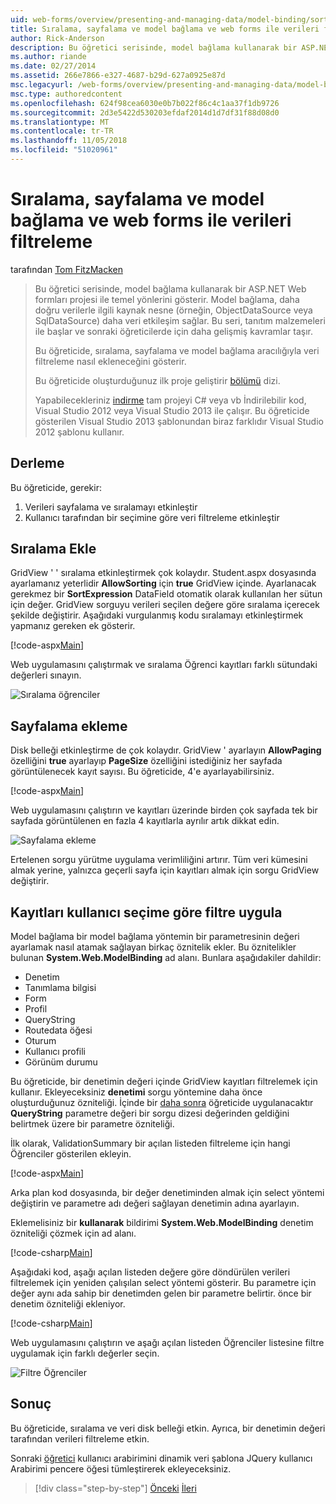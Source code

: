 ```yaml
---
uid: web-forms/overview/presenting-and-managing-data/model-binding/sorting-paging-and-filtering-data
title: Sıralama, sayfalama ve model bağlama ve web forms ile verileri filtreleme | Microsoft Docs
author: Rick-Anderson
description: Bu öğretici serisinde, model bağlama kullanarak bir ASP.NET Web formları projesi ile temel yönlerini gösterir. Model bağlama veri etkileşimi daha fazla düz - sağlar...
ms.author: riande
ms.date: 02/27/2014
ms.assetid: 266e7866-e327-4687-b29d-627a0925e87d
msc.legacyurl: /web-forms/overview/presenting-and-managing-data/model-binding/sorting-paging-and-filtering-data
msc.type: authoredcontent
ms.openlocfilehash: 624f98cea6030e0b7b022f86c4c1aa37f1db9726
ms.sourcegitcommit: 2d3e5422d530203efdaf2014d1d7df31f88d08d0
ms.translationtype: MT
ms.contentlocale: tr-TR
ms.lasthandoff: 11/05/2018
ms.locfileid: "51020961"
---
```

<a name="sorting-paging-and-filtering-data-with-model-binding-and-web-forms"></a>Sıralama, sayfalama ve model bağlama ve web forms ile verileri filtreleme
====================
tarafından [Tom FitzMacken](https://github.com/tfitzmac)

> Bu öğretici serisinde, model bağlama kullanarak bir ASP.NET Web formları projesi ile temel yönlerini gösterir. Model bağlama, daha doğru verilerle ilgili kaynak nesne (örneğin, ObjectDataSource veya SqlDataSource) daha veri etkileşim sağlar. Bu seri, tanıtım malzemeleri ile başlar ve sonraki öğreticilerde için daha gelişmiş kavramlar taşır.
> 
> Bu öğreticide, sıralama, sayfalama ve model bağlama aracılığıyla veri filtreleme nasıl ekleneceğini gösterir.
> 
> Bu öğreticide oluşturduğunuz ilk proje geliştirir [bölümü](retrieving-data.md) dizi.
> 
> Yapabilecekleriniz [indirme](https://go.microsoft.com/fwlink/?LinkId=286116) tam projeyi C# veya vb İndirilebilir kod, Visual Studio 2012 veya Visual Studio 2013 ile çalışır. Bu öğreticide gösterilen Visual Studio 2013 şablonundan biraz farklıdır Visual Studio 2012 şablonu kullanır.


## <a name="what-youll-build"></a>Derleme

Bu öğreticide, gerekir:

1. Verileri sayfalama ve sıralamayı etkinleştir
2. Kullanıcı tarafından bir seçimine göre veri filtreleme etkinleştir

## <a name="add-sorting"></a>Sıralama Ekle

GridView ' ' sıralama etkinleştirmek çok kolaydır. Student.aspx dosyasında ayarlamanız yeterlidir **AllowSorting** için **true** GridView içinde. Ayarlanacak gerekmez bir **SortExpression** DataField otomatik olarak kullanılan her sütun için değer. GridView sorguyu verileri seçilen değere göre sıralama içerecek şekilde değiştirir. Aşağıdaki vurgulanmış kodu sıralamayı etkinleştirmek yapmanız gereken ek gösterir.

[!code-aspx[Main](sorting-paging-and-filtering-data/samples/sample1.aspx?highlight=5)]

Web uygulamasını çalıştırmak ve sıralama Öğrenci kayıtları farklı sütundaki değerleri sınayın.

![Sıralama öğrenciler](sorting-paging-and-filtering-data/_static/image2.png)

## <a name="add-paging"></a>Sayfalama ekleme

Disk belleği etkinleştirme de çok kolaydır. GridView ' ayarlayın **AllowPaging** özelliğini **true** ayarlayıp **PageSize** özelliğini istediğiniz her sayfada görüntülenecek kayıt sayısı. Bu öğreticide, 4'e ayarlayabilirsiniz.

[!code-aspx[Main](sorting-paging-and-filtering-data/samples/sample2.aspx?highlight=5)]

Web uygulamasını çalıştırın ve kayıtları üzerinde birden çok sayfada tek bir sayfada görüntülenen en fazla 4 kayıtlarla ayrılır artık dikkat edin.

![Sayfalama ekleme](sorting-paging-and-filtering-data/_static/image4.png)

Ertelenen sorgu yürütme uygulama verimliliğini artırır. Tüm veri kümesini almak yerine, yalnızca geçerli sayfa için kayıtları almak için sorgu GridView değiştirir.

## <a name="filter-records-by-user-selection"></a>Kayıtları kullanıcı seçime göre filtre uygula

Model bağlama bir model bağlama yöntemin bir parametresinin değeri ayarlamak nasıl atamak sağlayan birkaç öznitelik ekler. Bu öznitelikler bulunan **System.Web.ModelBinding** ad alanı. Bunlara aşağıdakiler dahildir:

- Denetim
- Tanımlama bilgisi
- Form
- Profil
- QueryString
- Routedata öğesi
- Oturum
- Kullanıcı profili
- Görünüm durumu

Bu öğreticide, bir denetimin değeri içinde GridView kayıtları filtrelemek için kullanır. Ekleyeceksiniz **denetimi** sorgu yöntemine daha önce oluşturduğunuz özniteliği. İçinde bir [daha sonra](using-query-string-values-to-retrieve-data.md) öğreticide uygulanacaktır **QueryString** parametre değeri bir sorgu dizesi değerinden geldiğini belirtmek üzere bir parametre özniteliği.

İlk olarak, ValidationSummary bir açılan listeden filtreleme için hangi Öğrenciler gösterilen ekleyin.

[!code-aspx[Main](sorting-paging-and-filtering-data/samples/sample3.aspx?highlight=3-11)]

Arka plan kod dosyasında, bir değer denetiminden almak için select yöntemi değiştirin ve parametre adı değeri sağlayan denetimin adına ayarlayın.

Eklemelisiniz bir **kullanarak** bildirimi **System.Web.ModelBinding** denetim özniteliği çözmek için ad alanı.

[!code-csharp[Main](sorting-paging-and-filtering-data/samples/sample4.cs)]

Aşağıdaki kod, aşağı açılan listeden değere göre döndürülen verileri filtrelemek için yeniden çalışılan select yöntemi gösterir. Bu parametre için değer aynı ada sahip bir denetimden gelen bir parametre belirtir. önce bir denetim özniteliği ekleniyor.

[!code-csharp[Main](sorting-paging-and-filtering-data/samples/sample5.cs)]

Web uygulamasını çalıştırın ve aşağı açılan listeden Öğrenciler listesine filtre uygulamak için farklı değerler seçin.

![Filtre Öğrenciler](sorting-paging-and-filtering-data/_static/image6.png)

## <a name="conclusion"></a>Sonuç

Bu öğreticide, sıralama ve veri disk belleği etkin. Ayrıca, bir denetimin değeri tarafından verileri filtreleme etkin.

Sonraki [öğretici](integrating-jquery-ui.md) kullanıcı arabirimini dinamik veri şablona JQuery kullanıcı Arabirimi pencere öğesi tümleştirerek ekleyeceksiniz.

> [!div class="step-by-step"]
> [Önceki](updating-deleting-and-creating-data.md)
> [İleri](integrating-jquery-ui.md)
